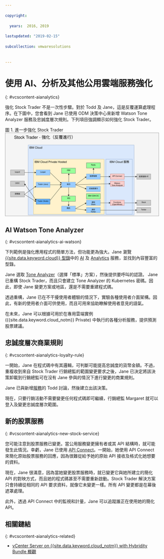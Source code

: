 ```yaml
---

copyright:

  years:  2016, 2019

lastupdated: "2019-02-15"

subcollection: vmwaresolutions


---
```


# 使用 AI、分析及其他公用雲端服務強化
{: #vcscontent-aianalytics}

強化 Stock Trader 不是一次性步驟。對於 Todd 及 Jane，這是反覆運算處理程序。在下圖中，您會看到 Jane 已使用 ODM 決策中心來新增 Watson Tone Analyzer 服務及忠誠度層次規則。下列項目強調顯示如何強化 Stock Trader。

圖 1. 進一步強化 Stock Trader
![Stock Trader 強化反覆運算結果](vcscontent-enriched.svg)

## AI Watson Tone Analyzer
{: #vcscontent-aianalytics-ai-watson}

下列範例是強化應用程式的簡單方法，但功能更為強大。Jane 瀏覽 [{{site.data.keyword.cloud}} 型錄](https://console.cloud.ibm.com/catalog/)中的 [AI](https://console.cloud.ibm.com/catalog/?category=ai) 及 [Analytics](https://console.cloud.ibm.com/catalog/?category=analytics) 服務，並找到內容豐富的型錄。

Jane 選取 [Tone Analyzer](https://console.cloud.ibm.com/catalog/services/tone-analyzer)（選擇「標準」方案），然後提供要呼叫的認證。
Jane 已重構 Stock Trader，而且只會建立 Tone Analyzer 的 Kubernetes 密碼。因此，即使 Jane 變更方案或地區，還是不需要重建程式碼。

透過重構，Jane 已在不干擾使用者體驗的情況下，實驗各種使用者介面架構。因此，有新的使用者介面可供使用，而且可用來協助瞭解使用者意見的語氣。

在未來，Jane 可以根據可用於在專用雲端實例 ({{site.data.keyword.cloud_notm}} Private) 中執行的各種分析服務，提供預測股票建議。

## 忠誠度層次商業規則
{: #vcscontent-aianalytics-loyalty-rule}

一開始，Jane 在程式碼中有其邏輯，可判斷可能提高忠誠度的貨幣金額。不過，重複收到來自 Stock Trader 行銷總監的範圍變更要求之後，Jane 已決定將該決策卸載到行銷總監可在沒有 Jane 參與的情況下進行變更的商業規則。

Jane 已與新增[服務](https://console.cloud.ibm.com/catalog/services/decision-optimization)的 Todd 討論，然後建立出該決策。

現在，只要行銷活動不需要變更任何程式碼即可繼續，行銷總監 Margaret 就可以登入及變更忠誠度層次範圍。

## 新的股票服務
{: #vcscontent-aianalytics-new-stock-service}

您可能注意到股票服務已變更。當公用服務變更擁有者或其 API 結構時，就可能發生此情況。幸虧，Jane 已使用 [API Connect](https://console.cloud.ibm.com/catalog/services/api-connect)。一開始，她使用 API Connect 來簡化原始股票服務的回應，因為很難從給予她的原始 API 接收及格式化她想要的資料。

現在，Jane 很滿意，因為當她變更股票服務時，就已變更它與她所建立的簡化 API 的對映方式，而且她的程式碼甚至不需要重新啟動。Stock Trader 解決方案只會持續從相同的 API 要求資料，就像它未變更一樣。所有 API 變更都是在幕後遮罩處理。

此外，透過 API Connect 中的監視和計量，Jane 可以追蹤誰正在使用她的簡化 API。

## 相關鏈結
{: #vcscontent-aianalytics-related}

* [vCenter Server on {{site.data.keyword.cloud_notm}} with Hybridity Bundle 概觀](/docs/services/vmwaresolutions/archiref/vcs?topic=vmware-solutions-vcs-hybridity-intro)
